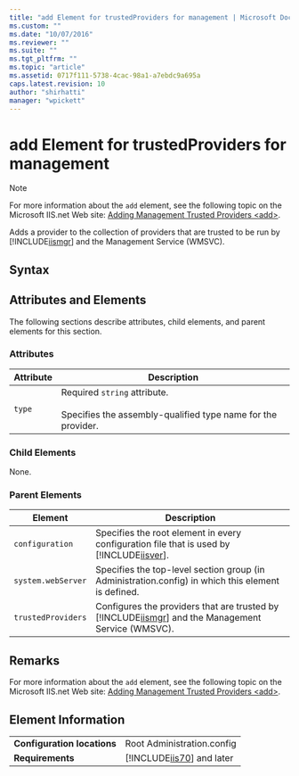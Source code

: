 ```yaml
---
title: "add Element for trustedProviders for management | Microsoft Docs"
ms.custom: ""
ms.date: "10/07/2016"
ms.reviewer: ""
ms.suite: ""
ms.tgt_pltfrm: ""
ms.topic: "article"
ms.assetid: 0717f111-5738-4cac-98a1-a7ebdc9a695a
caps.latest.revision: 10
author: "shirhatti"
manager: "wpickett"
---
```

# add Element for trustedProviders for management
> [!NOTE]
>  For more information about the `add` element, see the following topic on the Microsoft IIS.net Web site: [Adding Management Trusted Providers \<add>](http://www.iis.net/ConfigReference/system.webServer/management/trustedProviders/add).  
  
 Adds a provider to the collection of providers that are trusted to be run by [!INCLUDE[iismgr](../../reference/admin/includes/iismgr-md.md)] and the Management Service (WMSVC).  
  
## Syntax  
  
## Attributes and Elements  
 The following sections describe attributes, child elements, and parent elements for this section.  
  
### Attributes  
  
|Attribute|Description|  
|---------------|-----------------|  
|`type`|Required `string` attribute.<br /><br /> Specifies the assembly-qualified type name for the provider.|  
  
### Child Elements  
 None.  
  
### Parent Elements  
  
|Element|Description|  
|-------------|-----------------|  
|`configuration`|Specifies the root element in every configuration file that is used by [!INCLUDE[iisver](../../reference/admin/includes/iisver-md.md)].|  
|`system.webServer`|Specifies the top-level section group (in Administration.config) in which this element is defined.|  
|`trustedProviders`|Configures the providers that are trusted by [!INCLUDE[iismgr](../../reference/admin/includes/iismgr-md.md)] and the Management Service (WMSVC).|  
  
## Remarks  
 For more information about the `add` element, see the following topic on the Microsoft IIS.net Web site: [Adding Management Trusted Providers \<add>](http://www.iis.net/ConfigReference/system.webServer/management/trustedProviders/add).  
  
## Element Information  
  
|||  
|-|-|  
|**Configuration locations**|Root Administration.config|  
|**Requirements**|[!INCLUDE[iis70](../../reference/admin/includes/iis70-md.md)] and later|